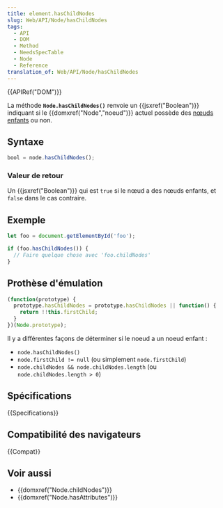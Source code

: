 ```yaml
---
title: element.hasChildNodes
slug: Web/API/Node/hasChildNodes
tags:
  - API
  - DOM
  - Method
  - NeedsSpecTable
  - Node
  - Reference
translation_of: Web/API/Node/hasChildNodes
---
```

{{APIRef("DOM")}}

La méthode **`Node.hasChildNodes()`** renvoie un {{jsxref("Boolean")}} indiquant si le {{domxref("Node","noeud")}} actuel possède des [nœuds enfants](/fr/docs/Web/API/Node/childNodes) ou non.

## Syntaxe

```js
bool = node.hasChildNodes();
```

### Valeur de retour

Un {{jsxref("Boolean")}} qui est `true` si le nœud a des nœuds enfants, et `false` dans le cas contraire.

## Exemple

```js
let foo = document.getElementById('foo');

if (foo.hasChildNodes()) {
  // Faire quelque chose avec 'foo.childNodes'
}
```

## Prothèse d'émulation

```js
(function(prototype) {
  prototype.hasChildNodes = prototype.hasChildNodes || function() {
    return !!this.firstChild;
  }
})(Node.prototype);
```

Il y a différentes façons de déterminer si le noeud a un noeud enfant :

- `node.hasChildNodes()`
- `node.firstChild != null` (ou simplement `node.firstChild`)
- `node.childNodes && node.childNodes.length` (ou `node.childNodes.length > 0`)

## Spécifications

{{Specifications}}

## Compatibilité des navigateurs

{{Compat}}

## Voir aussi

- {{domxref("Node.childNodes")}}
- {{domxref("Node.hasAttributes")}}
